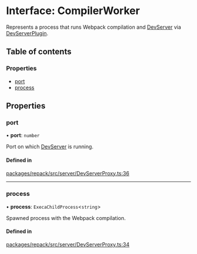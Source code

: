 # Interface: CompilerWorker

Represents a process that runs Webpack compilation and [DevServer](../classes/DevServer.md)
via [DevServerPlugin](../classes/DevServerPlugin.md).

## Table of contents

### Properties

- [port](CompilerWorker.md#port)
- [process](CompilerWorker.md#process)

## Properties

### port

• **port**: `number`

Port on which [DevServer](../classes/DevServer.md) is running.

#### Defined in

[packages/repack/src/server/DevServerProxy.ts:36](https://github.com/callstack/repack/blob/a78f6b9/packages/repack/src/server/DevServerProxy.ts#L36)

___

### process

• **process**: `ExecaChildProcess`<`string`\>

Spawned process with the Webpack compilation.

#### Defined in

[packages/repack/src/server/DevServerProxy.ts:34](https://github.com/callstack/repack/blob/a78f6b9/packages/repack/src/server/DevServerProxy.ts#L34)
